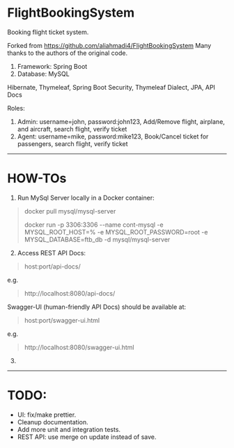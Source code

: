 # FlightBookingSystem
Booking flight ticket system.

Forked from https://github.com/aliahmadi4/FlightBookingSystem
Many thanks to the authors of the original code.

1. Framework: Spring Boot
2. Database: MySQL

Hibernate, Thymeleaf, Spring Boot Security, Thymeleaf Dialect, JPA, API Docs

Roles:
1. Admin: username=john, password:john123, Add/Remove flight, airplane, and aircraft, search flight, verify ticket
2. Agent: username=mike, password:mike123, Book/Cancel ticket for passengers, search flight, verify ticket




-----------
# HOW-TOs

1. Run MySql Server locally in a Docker container:

> docker pull mysql/mysql-server
> 
> docker run -p 3306:3306  --name cont-mysql -e MYSQL_ROOT_HOST=% -e MYSQL_ROOT_PASSWORD=root -e MYSQL_DATABASE=ftb_db -d mysql/mysql-server
2. Access REST API Docs:
>host:port/api-docs/

e.g.

>http://localhost:8080/api-docs/

Swagger-UI (human-friendly API Docs) should be available at:
>host:port/swagger-ui.html

e.g.

>http://localhost:8080/swagger-ui.html
3. 

-----------
# TODO:
- UI: fix/make prettier.
- Cleanup documentation.
- Add more unit and integration tests.
- REST API: use merge on update instead of save.